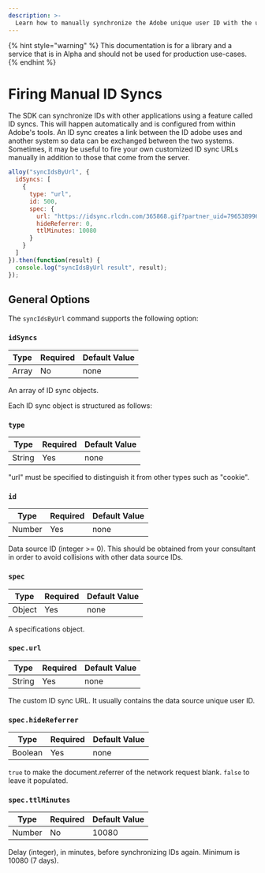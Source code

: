 ```yaml
---
description: >-
  Learn how to manually synchronize the Adobe unique user ID with the unique user ID of a third-party data source.
---
```


{% hint style="warning" %}
This documentation is for a library and a service that is in Alpha and should not be used for production use-cases.
{% endhint %}

# Firing Manual ID Syncs

The SDK can synchronize IDs with other applications using a feature called ID syncs. This will happen automatically and is configured from within Adobe's tools. An ID sync creates a link between the ID adobe uses and another system so data can be exchanged between the two systems.  Sometimes, it may be useful to fire your own customized ID sync URLs manually in addition to those that come from the server.

```js
alloy("syncIdsByUrl", {
  idSyncs: [
    {
      type: "url",
      id: 500,
      spec: {
        url: "https://idsync.rlcdn.com/365868.gif?partner_uid=79653899615727305204290942296930013270",
        hideReferrer: 0,
        ttlMinutes: 10080
      }
    }
  ]
}).then(function(result) {
  console.log("syncIdsByUrl result", result);
});
```

## General Options

The `syncIdsByUrl` command supports the following option:

### `idSyncs`

| **Type** | **Required** | **Default Value** |
| -------- | ------------ | ----------------- |
| Array    | No           | none              |

An array of ID sync objects.

Each ID sync object is structured as follows:

### `type`

| **Type** | **Required** | **Default Value** |
| -------- | ------------ | ----------------- |
| String   | Yes          | none              |

"url" must be specified to distinguish it from other types such as "cookie".

### `id`

| **Type** | **Required** | **Default Value** |
| -------- | ------------ | ----------------- |
| Number   | Yes          | none              |

Data source ID (integer >= 0). This should be obtained from your consultant in order to avoid collisions with other data source IDs.

### `spec`

| **Type** | **Required** | **Default Value** |
| -------- | ------------ | ----------------- |
| Object   | Yes          | none              |

A specifications object.

### `spec.url`

| **Type** | **Required** | **Default Value** |
| -------- | ------------ | ----------------- |
| String   | Yes          | none              |

The custom ID sync URL. It usually contains the data source unique user ID.

### `spec.hideReferrer`

| **Type** | **Required** | **Default Value** |
| -------- | ------------ | ----------------- |
| Boolean  | Yes          | none              |

`true` to make the document.referrer of the network request blank. `false` to leave it populated.

### `spec.ttlMinutes`

| **Type** | **Required** | **Default Value** |
| -------- | ------------ | ----------------- |
| Number   | No           | 10080             |

Delay (integer), in minutes, before synchronizing IDs again. Minimum is 10080 (7 days).
